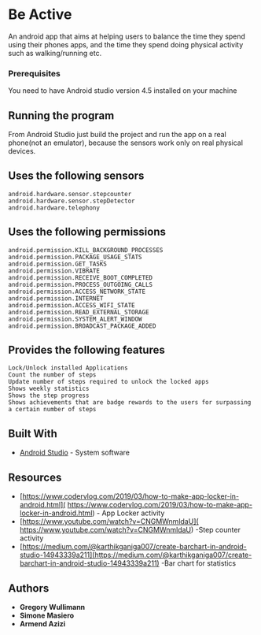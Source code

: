 # Be Active

An android app that aims at helping users to balance the time they spend using their phones apps, and the time they spend doing 
physical activity such as walking/running etc.


### Prerequisites

You need to have Android studio version 4.5 installed on your machine


## Running the program

From Android Studio just build the project and run the app on a real phone(not an emulator), because the sensors work only on real physical devices.



## Uses the following sensors
```
android.hardware.sensor.stepcounter
android.hardware.sensor.stepDetector
android.hardware.telephony
```



## Uses the following permissions
```
android.permission.KILL_BACKGROUND_PROCESSES
android.permission.PACKAGE_USAGE_STATS
android.permission.GET_TASKS
android.permission.VIBRATE
android.permission.RECEIVE_BOOT_COMPLETED
android.permission.PROCESS_OUTGOING_CALLS 
android.permission.ACCESS_NETWORK_STATE
android.permission.INTERNET
android.permission.ACCESS_WIFI_STATE
android.permission.READ_EXTERNAL_STORAGE 
android.permission.SYSTEM_ALERT_WINDOW
android.permission.BROADCAST_PACKAGE_ADDED
```
 
## Provides the following features
 

```
Lock/Unlock installed Applications
Count the number of steps
Update number of steps required to unlock the locked apps
Shows weekly statistics
Shows the step progress
Shows achievements that are badge rewards to the users for surpassing a certain number of steps
```
 
 

## Built With

* [Android Studio](https://developer.android.com/studio) - System software

## Resources

* [https://www.codervlog.com/2019/03/how-to-make-app-locker-in-android.html]( https://www.codervlog.com/2019/03/how-to-make-app-locker-in-android.html) - App Locker activity
* [https://www.youtube.com/watch?v=CNGMWnmldaU]( https://www.youtube.com/watch?v=CNGMWnmldaU) -Step counter activity 
* [https://medium.com/@karthikganiga007/create-barchart-in-android-studio-14943339a211](https://medium.com/@karthikganiga007/create-barchart-in-android-studio-14943339a211) -Bar chart for statistics 



## Authors

* **Gregory Wullimann**  
* **Simone Masiero**  
* **Armend Azizi**  

